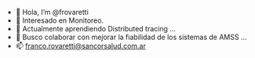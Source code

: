 - 👋 Hola, I’m @frovaretti
- 👀 Interesado en Monitoreo.
- 🌱 Actualmente aprendiendo Distributed tracing ...
- 💞️ Busco colaborar con mejorar la fiabilidad de los sistemas de AMSS ...
- 📫 franco.rovaretti@sancorsalud.com.ar

<!---
frovaretti/frovaretti is a ✨ special ✨ repository because its `README.md` (this file) appears on your GitHub profile.
You can click the Preview link to take a look at your changes.
--->
